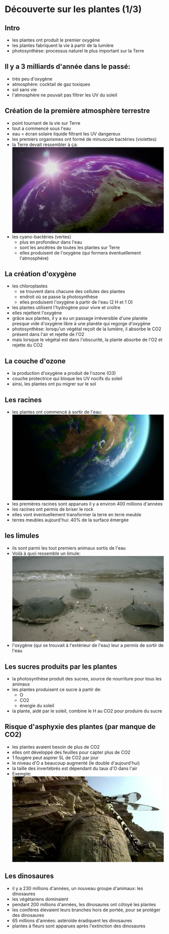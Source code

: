 # Découverte sur les plantes (1/3)

## Intro
* les plantes ont produit le premier oxygène
* les plantes fabriquent la vie à partir de la lumière
* photosynthèse: processus naturel le plus important sur la Terre

## Il y a 3 milliards d'année dans le passé:
* très peu d'oxygène
* atmosphère: cocktail de gaz toxiques
* sol sans vie
* l'atmosphère ne pouvait pas filtrer les UV du soleil

## Création de la première atmosphère terrestre
* point tournant de la vie sur Terre
* tout a commencé sous l'eau
* eau = écran solaire liquide filtrant les UV dangereux
* les premiers organismes ont formé de minuscule bactéries (violettes)
* la Terre devait ressembler à ça: ![photo](terre_violette.jpg)
* les cyano-bactéries (vertes)
  * plus en profondeur dans l'eau
  * sont les ancêtres de toutes les plantes sur Terre
  * elles produisent de l'oxygène (qui formera éventuellement l'atmosphère)

## La création d'oxygène
* les chloroplastes 
  * se trouvent dans chacune des cellules des plantes
  * endroit où se passe la photosynthèse 
  * elles produisent l'oxygène à partir de l'eau (2 H et 1 O)
* les plantes utilisent l'hydrogène pour vivre et croître
* elles rejettent l'oxygène
* grâce aux plantes, il y a eu un passage irréversible d'une planète presque vide d'oxygène libre à une planète qui regorge d'oxygène
* photosynthèse: lorsqu'un végétal reçoit de la lumière, il absorbe le CO2 présent dans l'air et rejette de l'O2
* mais lorsque le végétal est dans l'obscurité, la plante absorbe de l'O2 et rejette du CO2

## La couche d'ozone
* la production d'oxygène a produit de l'ozone (O3)
* couche protectrice qui bloque les UV nocifs du soleil
* ainsi, les plantes ont pu migrer sur le sol

## Les racines
* les plantes ont commencé à sortir de l'eau: ![photo](premieres_plantes_hors_eau.jpg)
* les premières racines sont apparues il y a environ 400 millions d'années
* les racines ont permis de briser le rock
* elles vont éventuellement transformer la terre en terre meuble
* terres meubles aujourd'hui: 40% de la surface émergée

## les limules 
* ils sont parmi les tout premiers animaux sortis de l'eau
* Voilà à quoi ressemble un limule: ![photo](limules.jpg)
* l'oxygène (qui se trouvait à l'extérieur de l'eau) leur a permis de sortir de l'eau

## Les sucres produits par les plantes
* la photosynthèse produit des sucres, source de nourriture pour tous les animaux
* les plantes produisent ce sucre à partir de:
  * O
  * CO2
  * énergie du soleil
* la plante, aidé par le soleil, combine le H au CO2 pour produire du sucre

## Risque d'asphyxie des plantes (par manque de CO2)
* les plantes avaient besoin de plus de CO2
* elles ont développé des feuilles pour capter plus de CO2
* 1 fougère peut aspirer 5L de CO2 par jour
* le niveau d'O a beaucoup augmenté (le double d'aujourd'hui)
* la taille des invertébrés est dépendant du taux d'O dans l'air
* Exemple: ![photo](immenses_invertebres.jpg)

## Les dinosaures
* il y a 230 millions d'années, un nouveau groupe d'animaux: les dinosaures
* les végétariens dominaient
* pendant 200 millions d'années, les dinosaures ont côtoyé les plantes
* les conifères élevaient leurs branches hors de portée, pour se protéger des dinosaures
* 65 millions d'années: astéroïde éradiquent les dinosaures
* plantes à fleurs sont apparues après l'extinction des dinosaures